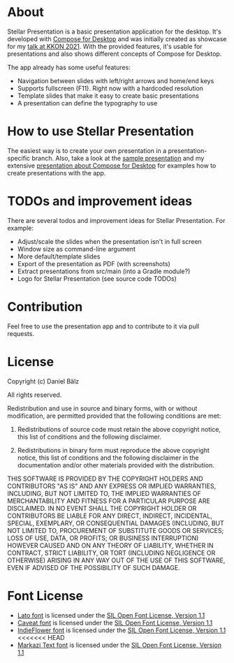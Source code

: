 # About
Stellar Presentation is a basic presentation application for the desktop.
It's developed with [Compose for Desktop](https://github.com/JetBrains/compose-jb) and was initially 
created as showcase for my [talk at KKON 2021](https://rheinwerk-kkon.de/programm/baelz-compose-for-desktop/).
With the provided features, it's usable for presentations and also shows different concepts of Compose for Desktop.


The app already has some useful features:
- Navigation between slides with left/right arrows and home/end keys
- Supports fullscreen (F11). Right now with a hardcoded resolution
- Template slides that make it easy to create basic presentations
- A presentation can define the typography to use

# How to use Stellar Presentation
The easiest way is to create your own presentation in a presentation-specific branch.
Also, take a look at the [sample presentation](de/dbaelz/stellar/demo/DemoPresentation.kt) and
my extensive [presentation about Compose for Desktop](https://github.com/dbaelz/StellarPresentation/tree/presentation/KKON2021-ComposeForDesktop/src/main/kotlin/de/dbaelz/stellar/demo/kkon2021)
for examples how to create presentations with the app.

# TODOs and improvement ideas
There are several todos and improvement ideas for Stellar Presentation. For example:
- Adjust/scale the slides when the presentation isn't in full screen
- Window size as command-line argument
- More default/template slides
- Export of the presentation as PDF (with screenshots)
- Extract presentations from src/main (into a Gradle module?)
- Logo for Stellar Presentation (see source code TODOs)


# Contribution
Feel free to use the presentation app and to contribute to it via pull requests.

# License
Copyright (c) Daniel Bälz

All rights reserved.

Redistribution and use in source and binary forms, with or without
modification, are permitted provided that the following conditions are met:

1. Redistributions of source code must retain the above copyright notice, this
   list of conditions and the following disclaimer.

2. Redistributions in binary form must reproduce the above copyright notice,
   this list of conditions and the following disclaimer in the documentation
   and/or other materials provided with the distribution.

THIS SOFTWARE IS PROVIDED BY THE COPYRIGHT HOLDERS AND CONTRIBUTORS "AS IS"
AND ANY EXPRESS OR IMPLIED WARRANTIES, INCLUDING, BUT NOT LIMITED TO, THE
IMPLIED WARRANTIES OF MERCHANTABILITY AND FITNESS FOR A PARTICULAR PURPOSE ARE
DISCLAIMED. IN NO EVENT SHALL THE COPYRIGHT HOLDER OR CONTRIBUTORS BE LIABLE
FOR ANY DIRECT, INDIRECT, INCIDENTAL, SPECIAL, EXEMPLARY, OR CONSEQUENTIAL
DAMAGES (INCLUDING, BUT NOT LIMITED TO, PROCUREMENT OF SUBSTITUTE GOODS OR
SERVICES; LOSS OF USE, DATA, OR PROFITS; OR BUSINESS INTERRUPTION) HOWEVER
CAUSED AND ON ANY THEORY OF LIABILITY, WHETHER IN CONTRACT, STRICT LIABILITY,
OR TORT (INCLUDING NEGLIGENCE OR OTHERWISE) ARISING IN ANY WAY OUT OF THE USE
OF THIS SOFTWARE, EVEN IF ADVISED OF THE POSSIBILITY OF SUCH DAMAGE.

# Font License
- [Lato font](src/main/resources/fonts/lato) is licensed under
the [SIL Open Font License, Version 1.1](license/Lato/OFL.txt)
- [Caveat font](src/main/resources/fonts/caveat) is licensed under
the [SIL Open Font License, Version 1.1](license/Caveat/OFL.txt)
- [IndieFlower font](src/main/resources/fonts/indieflower) is licensed under
the [SIL Open Font License, Version 1.1](license/IndieFlower/OFL.txt)
<<<<<<< HEAD
- [Markazi Text font](src/main/resources/fonts/markazitext) is licensed under
the [SIL Open Font License, Version 1.1](license/MarkaziText/OFL.txt)